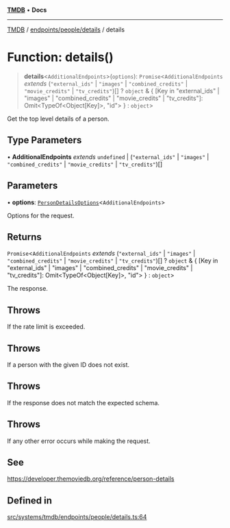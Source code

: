 [**TMDB**](../../../../README.md) • **Docs**

***

[TMDB](../../../../README.md) / [endpoints/people/details](../README.md) / details

# Function: details()

> **details**\<`AdditionalEndpoints`\>(`options`): `Promise`\<`AdditionalEndpoints` *extends* (`"external_ids"` \| `"images"` \| `"combined_credits"` \| `"movie_credits"` \| `"tv_credits"`)[] ? `object` & \{ \[Key in "external\_ids" \| "images" \| "combined\_credits" \| "movie\_credits" \| "tv\_credits"\]: Omit\<TypeOf\<Object\[Key\]\>, "id"\> \} : `object`\>

Get the top level details of a person.

## Type Parameters

• **AdditionalEndpoints** *extends* `undefined` \| (`"external_ids"` \| `"images"` \| `"combined_credits"` \| `"movie_credits"` \| `"tv_credits"`)[]

## Parameters

• **options**: [`PersonDetailsOptions`](../type-aliases/PersonDetailsOptions.md)\<`AdditionalEndpoints`\>

Options for the request.

## Returns

`Promise`\<`AdditionalEndpoints` *extends* (`"external_ids"` \| `"images"` \| `"combined_credits"` \| `"movie_credits"` \| `"tv_credits"`)[] ? `object` & \{ \[Key in "external\_ids" \| "images" \| "combined\_credits" \| "movie\_credits" \| "tv\_credits"\]: Omit\<TypeOf\<Object\[Key\]\>, "id"\> \} : `object`\>

The response.

## Throws

If the rate limit is exceeded.

## Throws

If a person with the given ID does not exist.

## Throws

If the response does not match the expected schema.

## Throws

If any other error occurs while making the request.

## See

https://developer.themoviedb.org/reference/person-details

## Defined in

[src/systems/tmdb/endpoints/people/details.ts:64](https://github.com/Norviah/media-hub/blob/18a8c2edf600e1d27fc5173db1855dfb068c9a34/src/systems/tmdb/endpoints/people/details.ts#L64)
